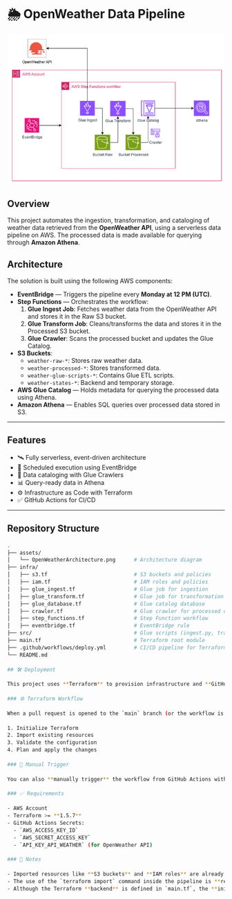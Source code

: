 # 🌦️ OpenWeather Data Pipeline

![Architecture](assets/OpenWeatherArchitecture.png)

## Overview

This project automates the ingestion, transformation, and cataloging of weather data retrieved from the **OpenWeather API**, using a serverless data pipeline on AWS. The processed data is made available for querying through **Amazon Athena**.

## Architecture

The solution is built using the following AWS components:

- **EventBridge** — Triggers the pipeline every **Monday at 12 PM (UTC)**.
- **Step Functions** — Orchestrates the workflow:
  1. **Glue Ingest Job**: Fetches weather data from the OpenWeather API and stores it in the Raw S3 bucket.
  2. **Glue Transform Job**: Cleans/transforms the data and stores it in the Processed S3 bucket.
  3. **Glue Crawler**: Scans the processed bucket and updates the Glue Catalog.
- **S3 Buckets**:
  - `weather-raw-*`: Stores raw weather data.
  - `weather-processed-*`: Stores transformed data.
  - `weather-glue-scripts-*`: Contains Glue ETL scripts.
  - `weather-states-*`: Backend and temporary storage.
- **AWS Glue Catalog** — Holds metadata for querying the processed data using Athena.
- **Amazon Athena** — Enables SQL queries over processed data stored in S3.

---

## Features

- 🛰️ Fully serverless, event-driven architecture  
- 📅 Scheduled execution using EventBridge  
- 🧪 Data cataloging with Glue Crawlers  
- 📊 Query-ready data in Athena  
- ⚙️ Infrastructure as Code with Terraform  
- ✅ GitHub Actions for CI/CD  

---

## Repository Structure

```bash
.
├── assets/
│   └── OpenWeatherArchitecture.png      # Architecture diagram
├── infra/
│   ├── s3.tf                            # S3 buckets and policies
│   ├── iam.tf                           # IAM roles and policies
│   ├── glue_ingest.tf                   # Glue job for ingestion
│   ├── glue_transform.tf                # Glue job for transformation
│   ├── glue_database.tf                 # Glue catalog database
│   ├── crawler.tf                       # Glue crawler for processed data
│   ├── step_functions.tf                # Step Function workflow
│   ├── eventbridge.tf                   # EventBridge rule
├── src/                                 # Glue scripts (ingest.py, transform.py)
├── main.tf                              # Terraform root module
├── .github/workflows/deploy.yml         # CI/CD pipeline for Terraform
└── README.md

## 🛠️ Deployment

This project uses **Terraform** to provision infrastructure and **GitHub Actions** for CI/CD.

### ⚙️ Terraform Workflow

When a pull request is opened to the `main` branch (or the workflow is manually triggered), the pipeline will:

1. Initialize Terraform
2. Import existing resources
3. Validate the configuration
4. Plan and apply the changes

### 🚀 Manual Trigger

You can also **manually trigger** the workflow from GitHub Actions with an option to destroy the resources using the `workflow_dispatch` input.

### ✅ Requirements

- AWS Account
- Terraform >= **1.5.7**
- GitHub Actions Secrets:
  - `AWS_ACCESS_KEY_ID`
  - `AWS_SECRET_ACCESS_KEY`
  - `API_KEY_API_WEATHER` (for OpenWeather API)

### 📌 Notes

- Imported resources like **S3 buckets** and **IAM roles** are already created **outside** Terraform. They are imported during deployment to avoid recreation.
- The use of the `terraform import` command inside the pipeline is **required** because Terraform does not manage pre-existing resources unless explicitly imported.
- Although the Terraform **backend** is defined in `main.tf`, the **initial state management** is bootstrapped via CI p